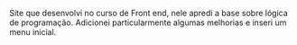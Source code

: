 Site que desenvolvi no curso de Front end, nele apredi a base sobre lógica de programação. Adicionei particularmente algumas melhorias e inseri um menu inicial.
